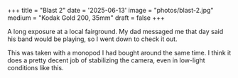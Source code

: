 +++
title = "Blast 2"
date = '2025-06-13'
image = "photos/blast-2.jpg"
medium = "Kodak Gold 200, 35mm"
draft = false 
+++

A long exposure at a local fairground. My dad messaged me that day said his band would be playing, so I went down
to check it out.

This was taken with a monopod I had bought around the same time. I think it does a pretty decent job of stabilizing the
camera,
even in low-light conditions like this.

